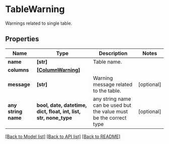 # TableWarning

Warnings related to single table.

## Properties
Name | Type | Description | Notes
------------ | ------------- | ------------- | -------------
**name** | **[str]** | Table name. | 
**columns** | [**[ColumnWarning]**](ColumnWarning.md) |  | 
**message** | **[str]** | Warning message related to the table. | [optional] 
**any string name** | **bool, date, datetime, dict, float, int, list, str, none_type** | any string name can be used but the value must be the correct type | [optional]

[[Back to Model list]](../README.md#documentation-for-models) [[Back to API list]](../README.md#documentation-for-api-endpoints) [[Back to README]](../README.md)


